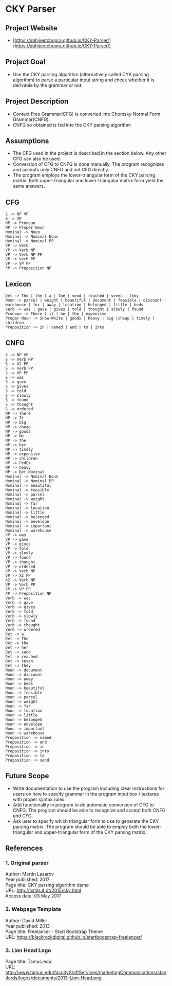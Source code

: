 # CKY Parser

## Project Website

- [https://abhijeetchopra.github.io/CKY-Parser/](https://abhijeetchopra.github.io/CKY-Parser/)

## Project Goal

- Use the CKY parsing algorithm (alternatively called CYK parsing algorithm) to parse a particular input string and check whether it is derivable by the grammar or not.

## Project Description

- Context Free Grammar(CFG) is converted into Chomsky Normal Form Grammar(CNFG).
- CNFG so obtained is fed into the CKY parsing algorithm

## Assumptions

- The CFG used in the project is described in the section below. Any other CFG can also be used.
- Conversion of CFG to CNFG is done manually. The program recognizes and accepts only CNFG and not CFG directly.
- The program employs the lower-triangular form of the CKY parsing matrix. Both upper-triangular and lower-triangular matrix form yield the same answers.

## CFG

` S -> NP VP  `  
` S -> VP  `  
` NP -> Pronoun  `  
` NP -> Proper Noun  `  
` Nominal -> Noun  `  
` Nominal -> Nominal Noun  `  
` Nominal -> Nominal PP  `  
` VP -> Verb  `  
` VP -> Verb NP  `  
` VP -> Verb NP PP  `  
` VP -> Verb PP  `  
` VP -> VP PP  `  
` PP -> Preposition NP  `  

## Lexicon

` Det -> The | the | a | the | send | reached | seven | they  `  
` Noun -> parcel | weight | beautiful | document | feasible | discount | warehouse | for | away | location | belonged | little | beds  `  
` Verb -> was | gave | gives | told | thought | slowly | found  `  
` Pronoun -> There | it | he | the | expensive  `  
` Proper Noun -> Snow-White | goods | heavy | big |cheap | timely | children  `  
` Preposition -> in | named | and | to | into  `  

## CNFG

` S -> NP VP  `  
` S -> Verb NP  `  
` S -> X2 PP  `  
` S -> Verb PP  `  
` S -> VP PP  `  
` S -> was  `  
` S -> gave  `  
` S -> gives  `  
` S -> told  `  
` S -> slowly  `  
` S -> found  `  
` S -> thought  `  
` S -> ordered  `  
` NP -> There  `  
` NP -> It  `  
` NP -> big  `  
` NP -> cheap  `  
` NP -> goods  `  
` NP -> He  `  
` NP -> the  `  
` NP -> her  `  
` NP -> timely  `  
` NP -> expensive  `  
` NP -> children  `  
` NP -> FedEx  `  
` NP -> heavy  `  
` NP -> Det Nominal  `  
` Nominal -> Nominal Noun  `  
` Nominal -> Nominal PP  `  
` Nominal -> beautiful  `  
` Nominal -> feasible  `  
` Nominal -> parcel  `  
` Nominal -> weight  `  
` Nominal -> far  `  
` Nominal -> location  `  
` Nominal -> little  `  
` Nominal -> belonged  `  
` Nominal -> envelope  `  
` Nominal -> important  `  
` Nominal -> warehouse  `  
` VP -> was  `  
` VP -> gave  `  
` VP -> gives  `  
` VP -> told  `  
` VP -> slowly  `  
` VP -> found  `  
` VP -> thought  `  
` VP -> ordered  `  
` VP -> Verb NP  `  
` VP -> X2 PP  `  
` X2 -> Verb NP  `  
` VP -> Verb PP  `  
` VP -> VP PP  `  
` PP -> Preposition NP  `  
` Verb -> was  `  
` Verb -> gave  `  
` Verb -> gives  `  
` Verb -> told  `  
` Verb -> slowly  `  
` Verb -> found  `  
` Verb -> thought  `  
` Verb -> ordered  `  
` Det -> a  `  
` Det -> The  `  
` Det -> the  `  
` Det -> her  `  
` Det -> send  `  
` Det -> reached  `  
` Det -> seven  `  
` Det -> they  `  
` Noun -> document  `  
` Noun -> discount  `  
` Noun -> away  `  
` Noun -> beds  `  
` Noun -> beautiful  `  
` Noun -> feasible  `  
` Noun -> parcel  `  
` Noun -> weight  `  
` Noun -> far  `  
` Noun -> location  `  
` Noun -> little  `  
` Noun -> belonged  `  
` Noun -> envelope  `  
` Noun -> important  `  
` Noun -> warehouse  `  
` Preposition -> named  `  
` Preposition -> and  `  
` Preposition -> in  `  
` Preposition -> into  `  
` Preposition -> to  `  
` Preposition -> send  `  

## Future Scope

- Write documentation to use the program including clear instructions for users on how to specify grammar in the program input box / textarea with proper syntax rules.
- Add functionality in program to do automatic conversion of CFG to CNFG. The program should be able to recognize and accept both CNFG and CFG.
- Ask user to specify which triangular form to use to generate the CKY parsing matrix. The program should be able to employ both the lower-triangular and upper-triangular form of the CKY parsing matrix.

## References

### 1. Original parser

Author: Martin Lazarov  
Year published: 2017  
Page title: CKY parsing algorithm demo   
URL: http://lxmls.it.pt/2015/cky.html  
Access date: 03 May 2017  

### 2. Webpage Template

Author: David Miller  
Year published: 2013  
Page title: Freelancer - Start Bootstrap Theme   
URL: https://blackrockdigital.github.io/startbootstrap-freelancer/  

### 3. Lion Head Logo

Page title: Tamuc.edu  
URL: http://www.tamuc.edu/facultyStaffServices/marketingCommunications/standards/logos/documents/2013-Lion-Head.png  
